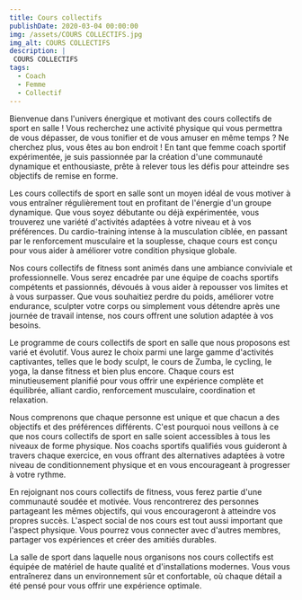 ```yaml
---
title: Cours collectifs
publishDate: 2020-03-04 00:00:00
img: /assets/COURS COLLECTIFS.jpg
img_alt: COURS COLLECTIFS
description: |
 COURS COLLECTIFS
tags:
  - Coach
  - Femme
  - Collectif
---
```


Bienvenue dans l'univers énergique et motivant des cours collectifs de sport en salle ! Vous recherchez une activité physique qui vous permettra de vous dépasser, de vous tonifier et de vous amuser en même temps ? Ne cherchez plus, vous êtes au bon endroit ! En tant que femme coach sportif expérimentée, je suis passionnée par la création d'une communauté dynamique et enthousiaste, prête à relever tous les défis pour atteindre ses objectifs de remise en forme.

Les cours collectifs de sport en salle sont un moyen idéal de vous motiver à vous entraîner régulièrement tout en profitant de l'énergie d'un groupe dynamique. Que vous soyez débutante ou déjà expérimentée, vous trouverez une variété d'activités adaptées à votre niveau et à vos préférences. Du cardio-training intense à la musculation ciblée, en passant par le renforcement musculaire et la souplesse, chaque cours est conçu pour vous aider à améliorer votre condition physique globale.

Nos cours collectifs de fitness sont animés dans une ambiance conviviale et professionnelle. Vous serez encadrée par une équipe de coachs sportifs compétents et passionnés, dévoués à vous aider à repousser vos limites et à vous surpasser. Que vous souhaitiez perdre du poids, améliorer votre endurance, sculpter votre corps ou simplement vous détendre après une journée de travail intense, nos cours offrent une solution adaptée à vos besoins.

Le programme de cours collectifs de sport en salle que nous proposons est varié et évolutif. Vous aurez le choix parmi une large gamme d'activités captivantes, telles que le body sculpt, le cours de Zumba, le cycling, le yoga, la danse fitness et bien plus encore. Chaque cours est minutieusement planifié pour vous offrir une expérience complète et équilibrée, alliant cardio, renforcement musculaire, coordination et relaxation.

Nous comprenons que chaque personne est unique et que chacun a des objectifs et des préférences différents. C'est pourquoi nous veillons à ce que nos cours collectifs de sport en salle soient accessibles à tous les niveaux de forme physique. Nos coachs sportifs qualifiés vous guideront à travers chaque exercice, en vous offrant des alternatives adaptées à votre niveau de conditionnement physique et en vous encourageant à progresser à votre rythme.

En rejoignant nos cours collectifs de fitness, vous ferez partie d'une communauté soudée et motivée. Vous rencontrerez des personnes partageant les mêmes objectifs, qui vous encourageront à atteindre vos propres succès. L'aspect social de nos cours est tout aussi important que l'aspect physique. Vous pourrez vous connecter avec d'autres membres, partager vos expériences et créer des amitiés durables.

La salle de sport dans laquelle nous organisons nos cours collectifs est équipée de matériel de haute qualité et d'installations modernes. Vous vous entraînerez dans un environnement sûr et confortable, où chaque détail a été pensé pour vous offrir une expérience optimale.
